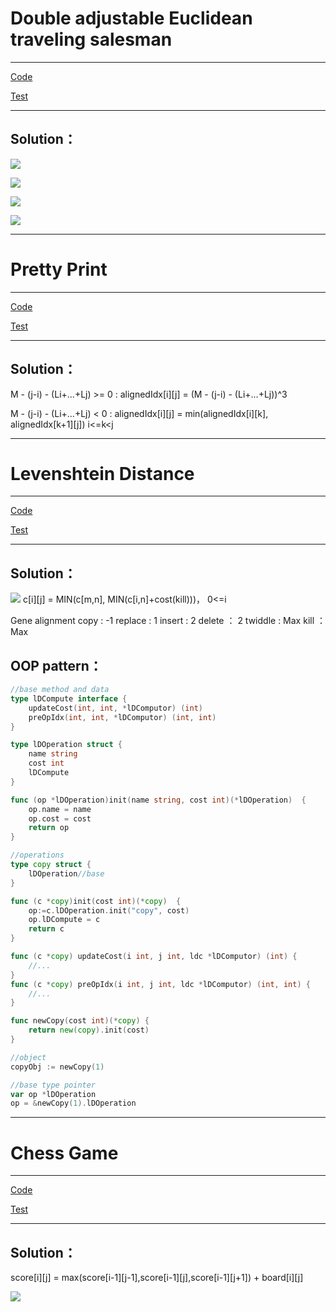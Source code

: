 # Double adjustable Euclidean traveling salesman
--------
[Code](https://github.com/shady831213/algorithms/blob/master/dp/bitonicTSP.go)

[Test](https://github.com/shady831213/algorithms/blob/master/dp/bitonicTSP_test.go)

--------
## Solution：
![](https://github.com/shady831213/algorithms/blob/master/dp/static/ph2.PNG)

![](https://github.com/shady831213/algorithms/blob/master/dp/static/ph3.PNG)

![](https://github.com/shady831213/algorithms/blob/master/dp/static/ph4.PNG)

![](https://github.com/shady831213/algorithms/blob/master/dp/static/ph5.PNG)


--------
# Pretty Print
--------
[Code](https://github.com/shady831213/algorithms/blob/master/dp/prettyPrint.go)

[Test](https://github.com/shady831213/algorithms/blob/master/dp/prettyPrint_test.go)

--------
## Solution：
M - (j-i) - (Li+...+Lj) >= 0 :
alignedIdx[i][j] = (M - (j-i) - (Li+...+Lj))^3

M - (j-i) - (Li+...+Lj) < 0 :
alignedIdx[i][j] = min(alignedIdx[i][k], alignedIdx[k+1][j]) i<=k<j



--------
# Levenshtein Distance
--------
[Code](https://github.com/shady831213/algorithms/blob/master/dp/levenshteinDistance.go)

[Test](https://github.com/shady831213/algorithms/blob/master/dp/levenshteinDistance_test.go)

--------
## Solution：
![](https://github.com/shady831213/algorithms/blob/master/dp/static/编辑距离4.gif)
c[i][j] = MIN(c[m,n], MIN(c[i,n]+cost(kill)))， 0<=i

Gene alignment
copy : -1
replace : 1
insert : 2
delete ： 2
twiddle : Max
kill ： Max


## OOP pattern：
```go
//base method and data
type lDCompute interface {
	updateCost(int, int, *lDComputor) (int)
	preOpIdx(int, int, *lDComputor) (int, int)
}

type lDOperation struct {
	name string
	cost int
	lDCompute
}

func (op *lDOperation)init(name string, cost int)(*lDOperation)  {
	op.name = name
	op.cost = cost
	return op
}

//operations
type copy struct {
	lDOperation//base
}

func (c *copy)init(cost int)(*copy)  {
	op:=c.lDOperation.init("copy", cost)
	op.lDCompute = c
	return c
}

func (c *copy) updateCost(i int, j int, ldc *lDComputor) (int) {
	//...
}
func (c *copy) preOpIdx(i int, j int, ldc *lDComputor) (int, int) {
	//...
}

func newCopy(cost int)(*copy) {
	return new(copy).init(cost)
}

//object
copyObj := newCopy(1)

//base type pointer
var op *lDOperation
op = &newCopy(1).lDOperation
```


--------
# Chess Game
--------
[Code](https://github.com/shady831213/algorithms/blob/master/dp/chessGame.go)

[Test](https://github.com/shady831213/algorithms/blob/master/dp/chessGame_test.go)

--------
## Solution：

score[i][j] = max(score[i-1][j-1],score[i-1][j],score[i-1][j+1]) + board[i][j]


![](https://github.com/shady831213/algorithms/blob/master/dp/static/棋.PNG)
